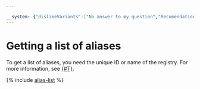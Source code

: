 ```yaml
---

__system: {"dislikeVariants":["No answer to my question","Recomendations didn't help","The content doesn't match title","Other"]}
---
```

# Getting a list of aliases

To get a list of aliases, you need the unique ID or name of the registry. For more information, see [{#T}](../../registry/registry-list.md).

{% include [alias-list](../../../../_includes/iot-core/alias-list.md) %}